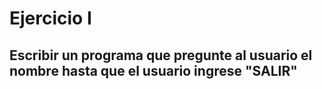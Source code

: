 # Ejercicio I

## Escribir un programa que pregunte al usuario el nombre hasta que el usuario ingrese "SALIR"
